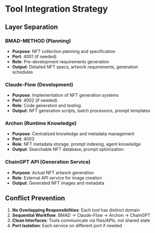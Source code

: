 # Tool Integration Strategy

## Layer Separation

### BMAD-METHOD (Planning)
- **Purpose**: NFT collection planning and specification
- **Port**: 4001 (if needed)
- **Role**: Pre-development requirements generation
- **Output**: Detailed NFT specs, artwork requirements, generation schedules

### Claude-Flow (Development)
- **Purpose**: Implementation of NFT generation systems
- **Port**: 4002 (if needed) 
- **Role**: Code generation and testing
- **Output**: NFT generation scripts, batch processors, prompt templates

### Archon (Runtime Knowledge)
- **Purpose**: Centralized knowledge and metadata management
- **Port**: 4003
- **Role**: NFT metadata storage, prompt indexing, agent knowledge
- **Output**: Searchable NFT database, prompt optimization

### ChainGPT API (Generation Service)
- **Purpose**: Actual NFT artwork generation
- **Role**: External API service for image creation
- **Output**: Generated NFT images and metadata

## Conflict Prevention

1. **No Overlapping Responsibilities**: Each tool has distinct domain
2. **Sequential Workflow**: BMAD → Claude-Flow → Archon → ChainGPT
3. **Clean Interfaces**: Tools communicate via files/APIs, not shared state
4. **Port Isolation**: Each service on different port if needed